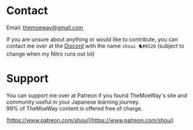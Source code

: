 # Contact
Email: [themoeway@gmail.com](mailto:themoeway@gmail.com)

If you are unsure about anything or would like to contribute, you can contact me over at the [Discord](https://discord.gg/nhqjydaR8j) with the name `shoui 🐈#0520` (subject to change when my Nitro runs out lol)

# Support
You can support me over at Patreon if you found TheMoeWay's site and community useful in your Japanese learning journey.  
99% of TheMoeWay content is offered free of charge.  

[https://www.patreon.com/shoui](https://www.patreon.com/shoui)  

